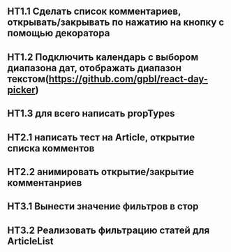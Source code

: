 ## HT1.1 Сделать список комментариев, открывать/закрывать по нажатию на кнопку с помощью декоратора
## HT1.2 Подключить календарь с выбором диапазона дат, отображать диапазон текстом(https://github.com/gpbl/react-day-picker)
## HT1.3 для всего написать propTypes

## HT2.1 написать тест на Article, открытие списка комментов
## HT2.2 анимировать открытие/закрытие комментанриев

## HT3.1 Вынести значение фильтров в стор
## HT3.2 Реализовать фильтрацию статей для ArticleList
